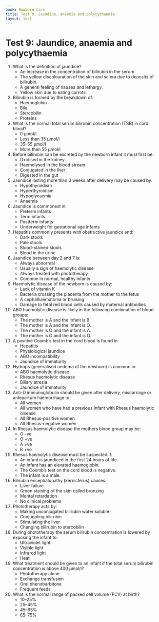 ```yaml
---
book: Newborn Care
title: Test 9. Jaundice, anaemia and polycythaemia
layout: test
---
```


# Test 9: Jaundice, anaemia and polycythaemia

1.	What is the definition of jaundice?
	-	An increase in the concentration of bilirubin in the serum.
	+	The yellow discolouration of the skin and sclera due to deposits of bilirubin.
	-	A general feeling of nausea and lethargy.
	-	Yellow skin due to eating carrots.
2.	Bilirubin is formed by the breakdown of:
	+	Haemoglobin
	-	Bile
	-	Stercobilin
	-	Proteins
3.	What is the normal total serum bilirubin concentration (TSB) in cord blood?
	-	0 µmol/l
	+	Less than 35 µmol/l
	-	35–55 µmol/l
	-	More than 55 µmol/l
4.	Before bilirubin can be excreted by the newborn infant it must first be: 
	-	Oxidised in the kidney
	-	Haemolysed in the blood stream
	+	Conjugated in the liver
	-	Digested in the gut
5.	Jaundice lasting more than 3 weeks after delivery may be caused by:
	+	Hypothyroidism
	-	Hyperthyroidism
	-	Hypoglycaemia
	-	Anaemia
6.	Jaundice is commonest in:
	+	Preterm infants
	-	Term infants
	-	Postterm infants
	-	Underweight for gestational age infants
7.	Hepatitis commonly presents with obstructive jaundice and:
	-	Dark stools
	+	Pale stools
	-	Blood-stained stools
	-	Blood in the urine
8.	Jaundice between day 2 and 7 is:
	-	Always abnormal
	-	Usually a sign of haemolytic disease
	-	Always treated with phototherapy
	+	Common in normal, healthy infants
9.	Haemolytic disease of the newborn is caused by:
	-	Lack of vitamin K
	-	Bacteria crossing the placenta from the mother to the fetus
	-	A cephalhaematoma or bruising
	+	Damage to fetal red blood cells caused by maternal antibodies
10.	ABO haemolytic disease is likely in the following combination of blood groups:
	-	The mother is A and the infant is B.
	-	The mother is A and the infant is O.
	+	The mother is O and the infant is A.
	-	The mother is O and the infant is O.
11.	A positive Coomb’s test in the cord blood is found in:
	-	Hepatitis
	-	Physiological jaundice
	+	ABO incompatibility
	-	Jaundice of immaturity
12.	Hydrops (generalised oedema of the newborn) is common in:
	-	ABO haemolytic disease
	+	Rhesus haemolytic disease
	-	Biliary atresia
	-	Jaundice of immaturity
13.	Anti-D immunoglobulin should be given after delivery, miscarriage or antepartum haemorrhage to:
	-	All women
	-	All women who have had a previous infant with Rhesus haemolytic disease
	-	All Rhesus-positive women
	+	All Rhesus-negative women
14.	In Rhesus haemolytic disease the mothers blood group may be:
	+	O –ve
	-	O +ve
	-	A +ve
	-	B +ve
15.	Rhesus haemolytic disease must be suspected if:
	+	An infant is jaundiced in the first 24 hours of life.
	-	An infant has an elevated haemoglobin.
	-	The Coomb’s test on the cord blood is negative.
	-	The infant is a male.
16.	Bilirubin encephalopathy (kernicterus) causes:
	-	Liver failure
	-	Green staining of the skin called bronzing
	+	Mental retardation
	-	No clinical problems
17.	Phototherapy acts by:
	+	Making unconjugated bilirubin water soluble
	-	Conjugating bilirubin
	-	Stimulating the liver
	-	Changing bilirubin to stercobilin
18.	During phototherapy the serum bilirubin concentration is lowered by exposing the infant to:
	-	Ultraviolet light
	+	Visible light
	-	Infrared light
	-	Heat
19.	What treatment should be given to an infant if the total serum bilirubin concentration is above 400 µmol/l?
	-	Phototherapy alone
	+	Exchange transfusion
	-	Oral phenobarbitone
	-	Frequent feeds
20.	What is the normal range of packed cell volume (PCV) at birth?
	-	10–25%
	-	25–45%
	+	45–65%
	-	65–75%
